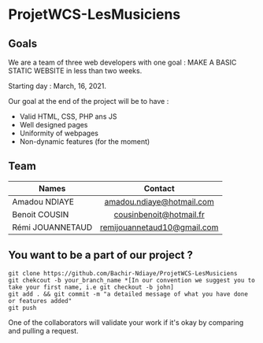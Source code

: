 # ProjetWCS-LesMusiciens

## Goals
We are a team of three web developers with one goal : MAKE A BASIC STATIC WEBSITE in less than two weeks.

Starting day : March, 16, 2021.

Our goal at the end of the project will be to have :

- Valid HTML, CSS, PHP ans JS 
- Well designed pages
- Uniformity of webpages
- Non-dynamic features (for the moment)


## Team

| Names  | Contact |
| ------------- |:-------------:|
| Amadou NDIAYE      | amadou.ndiaye@hotmail.com     |
| Benoit COUSIN     | cousinbenoit@hotmail.fr     |
| Rémi JOUANNETAUD      |   remijouannetaud10@gmail.com   |

## You want to be a part of our project ?

```
git clone https://github.com/Bachir-Ndiaye/ProjetWCS-LesMusiciens
git chekcout -b your_branch_name *[In our convention we suggest you to take your first name, i.e git checkout -b john]
git add . && git commit -m "a detailed message of what you have done or features added"
git push

```
One of the collaborators will validate your work if it's okay by comparing and pulling a request.

